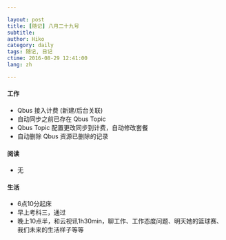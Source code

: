 ```yaml
---

layout: post  
title: [随记] 八月二十九号  
subtitle:   
author: Hiko  
category: daily
tags: 随记, 日记  
ctime: 2016-08-29 12:41:00  
lang: zh  

---
```


#### 工作

- Qbus 接入计费 (新建/后台关联)
- 自动同步之前已存在 Qbus Topic
- Qbus Topic 配置更改同步到计费，自动修改套餐
- 自动删除 Qbus 资源已删除的记录

#### 阅读

- 无

#### 生活

- 6点10分起床
- 早上考科三，通过
- 晚上10点半，和云视讯1h30min，聊工作、工作态度问题、明天她的篮球赛、我们未来的生活样子等等


